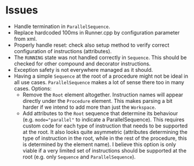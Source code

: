 # Issues

* Handle termination in `ParallelSequence`.
* Replace hardcoded 100ms in Runner.cpp by configuration parameter from xml.
* Properly handle reset: check also setup method to verify correct configuration of instructions (attributes).
* The `RUNNING` state was not handled correctly in `Sequence`. This should be checked for other compound and decorator instructions.
* Exception safety is not everywhere managed as it should.
* Having a simple `Sequence` at the root of a procedure might not be ideal in all use cases. `ParallelSequence` makes a lot of sense there too in many cases. Options:
  * Remove the `Root` element altogether. Instruction names will appear directly under the `Procedure` element. This makes parsing a bit harder if we intend to add more than just the `Workspace`.
  * Add attributes to the `Root` sequence that determine its behaviour (e.g. `mode="parallel"` to indicate a ParallelSequence). This requires custom code for each type of instruction that needs to be supported at the root. It also looks quite asymmetric (attributes determining the type of instruction in the root, while in the rest of the procedure, this is determined by the element name). I believe this option is only viable if a very limited set of instructions should be supported at the root (e.g. only `Sequence` and `ParallelSequence`).
